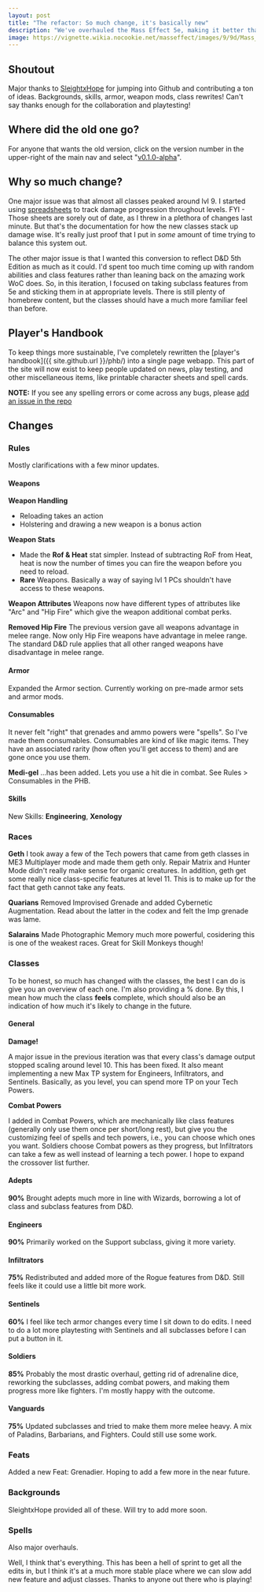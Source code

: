 ```yaml
---
layout: post
title: "The refactor: So much change, it's basically new"
description: "We've overhauled the Mass Effect 5e, making it better than it was before. Better, stronger, faster."
image: https://vignette.wikia.nocookie.net/masseffect/images/9/9d/Mass_relay_montage.png/revision/latest/scale-to-width-down/640?cb=20141021134527
---
```


## Shoutout
Major thanks to [SleightxHope](https://github.com/SleightxHope) for jumping into Github and contributing a ton of ideas.
Backgrounds, skills, armor, weapon mods, class rewrites! Can't say thanks enough for the collaboration and playtesting!


## Where did the old one go?
For anyone that wants the old version, click on the
version number in the upper-right of the main nav and 
select "[v0.1.0-alpha]({site.github.url}/v1/)".


## Why so much change?
One major issue was that almost all classes peaked around lvl 9. I started using
[spreadsheets](https://docs.google.com/spreadsheets/d/e/2PACX-1vTyqV8mnMFzRexQ_pEMnX1-BFRqFt3Jb_uCBjjY3nUdPCMbNT0dXc7Nkd4tIlZlzjv4NuR6xB44Euqd/pubhtml) 
to track damage progression throughout levels. FYI - Those sheets are sorely
out of date, as I threw in a plethora of changes last minute. But that's the documentation
for how the new classes stack up damage wise. It's really just proof that
I put in _some_ amount of time trying to balance this system out.

The other major issue is that I wanted this conversion to reflect D&D 5th Edition
as much as it could. I'd spent too much time coming up with random abilities and class features
rather than leaning back on the amazing work WoC does. So, in this iteration, I focused
on taking subclass features from 5e and sticking them in at appropriate levels. There is
still plenty of homebrew content, but the classes should have a much more familiar feel than before.


## Player's Handbook
To keep things more sustainable, I've completely rewritten the [player's handbook]({{ site.github.url }}/phb/) into a single page webapp. This 
part of the site will now exist to keep people updated on news, play testing, and other miscellaneous items, like printable character sheets
and spell cards.

**NOTE:** If you see any spelling errors or come across any bugs, please [add an issue in the repo](https://github.com/queryluke/masseffect-5e/issues)


## Changes

### Rules
Mostly clarifications with a few minor updates.

#### Weapons

**Weapon Handling**

* Reloading takes an action
* Holstering and drawing a new weapon is a bonus action

**Weapon Stats**

* Made the **Rof & Heat** stat simpler. Instead of subtracting RoF from Heat, heat is now the number of times you 
  can fire the weapon before you need to reload.
* **Rare** Weapons. Basically a way of saying lvl 1 PCs shouldn't have access to these weapons.

**Weapon Attributes**
Weapons now have different types of attributes like "Arc" and "Hip Fire" which give the weapon additional combat perks.

**Removed Hip Fire**
The previous version gave all weapons advantage in melee range. Now only Hip Fire weapons have advantage in melee range.
The standard D&D rule applies that all other ranged weapons have disadvantage in melee range.


#### Armor
Expanded the Armor section. Currently working on pre-made armor sets and armor mods.


#### Consumables
It never felt "right" that grenades and ammo powers were "spells". So I've made them consumables. Consumables
are kind of like magic items. They have an associated rarity (how often you'll get access to them) and are gone
once you use them.

**Medi-gel**
...has been added. Lets you use a hit die in combat. See Rules > Consumables in the PHB.

#### Skills
New Skills: **Engineering**, **Xenology**

### Races
**Geth**
I took away a few of the Tech powers that came from geth classes in ME3 Multiplayer mode and made them geth only. 
Repair Matrix and Hunter Mode didn't really make sense for organic creatures. In addition, geth get some really nice
class-specific features at level 11. This is to make up for the fact that geth cannot take any feats.

**Quarians**
Removed Improvised Grenade and added Cybernetic Augmentation. Read about the latter in the codex and felt the Imp grenade was
lame.

**Salarains**
Made Photographic Memory much more powerful, cosidering this is one of the weakest races. Great for Skill Monkeys though!



### Classes
To be honest, so much has changed with the classes, the best I can do is give you an overview of each one. I'm also providing
a % done. By this, I mean how much the class __feels__ complete, which should also be an indication of how much it's likely to change
in the future.

#### General
**Damage!** 

A major issue in the previous iteration was that every class's damage output stopped scaling around level 10. This
has been fixed. It also meant implementing a new Max TP system for Engineers, Infiltrators, and Sentinels. Basically, as you
level, you can spend more TP on your Tech Powers.

**Combat Powers**

I added in Combat Powers, which are mechanically like class features (generally only use them once per short/long rest),
but give you the customizing feel of spells and tech powers, i.e., you can choose which ones you want. Soldiers choose
Combat powers as they progress, but Infiltrators can take a few as well instead of learning a tech power. I hope to expand
the crossover list further.

#### Adepts
**90%**
Brought adepts much more in line with Wizards, borrowing a lot of class and subclass features from D&D.

#### Engineers
**90%**
Primarily worked on the Support subclass, giving it more variety.

#### Infiltrators
**75%**
Redistributed and added more of the Rogue features from D&D. Still feels like it could use a little bit more work.

#### Sentinels
**60%**
I feel like tech armor changes every time I sit down to do edits. I need to do a lot more playtesting with Sentinels and
all subclasses before I can put a button in it.

#### Soldiers
**85%**
Probably the most drastic overhaul, getting rid of adrenaline dice, reworking the subclasses, adding combat powers,
and making them progress more like fighters. I'm mostly happy with the outcome.

#### Vanguards
**75%**
Updated subclasses and tried to make them more melee heavy. A mix of Paladins, Barbarians, and Fighters. Could still use
some work.

### Feats
Added a new Feat: Grenadier. Hoping to add a few more in the near future.

### Backgrounds
SleightxHope provided all of these. Will try to add more soon.

### Spells
Also major overhauls.

Well, I think that's everything. This has been a hell of sprint to get all the edits in, but I think it's at a much more stable
place where we can slow add new feature and adjust classes. Thanks to anyone out there who is playing!




